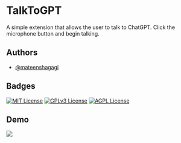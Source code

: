 
# TalkToGPT

A simple extension that allows the user to talk to ChatGPT. Click the microphone button and begin talking.



## Authors

- [@mateenshagagi](https://www.github.com/mateenshagagi)


## Badges


[![MIT License](https://img.shields.io/badge/License-MIT-green.svg)](https://choosealicense.com/licenses/mit/)
[![GPLv3 License](https://img.shields.io/badge/License-GPL%20v3-yellow.svg)](https://opensource.org/licenses/)
[![AGPL License](https://img.shields.io/badge/license-AGPL-blue.svg)](http://www.gnu.org/licenses/agpl-3.0)


## Demo

![](https://i.gyazo.com/f448ab3b16314809daf9484a50722a95.gif)

